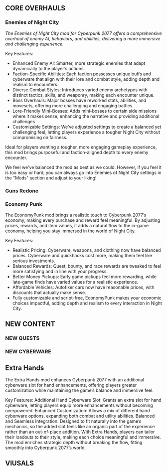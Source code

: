 
## CORE OVERHAULS

### Enemies of Night City
*The Enemies of Night City mod for Cyberpunk 2077 offers a comprehensive overhaul of enemy AI, behaviors, and abilities, delivering a more immersive and challenging experience.*<br>

Key Features: <br>

*	Enhanced Enemy AI: Smarter, more strategic enemies that adapt dynamically to the player’s actions.<br>
*	Faction-Specific Abilities: Each faction possesses unique buffs and cyberware that align with their lore and combat style, adding depth and realism to encounters.<br>
*	Diverse Combat Styles: Introduces varied enemy archetypes with distinct tactics, skills, and weaponry, making each encounter unique.<br>
*	Boss Overhauls: Major bosses have reworked stats, abilities, and movesets, offering more challenging and engaging battles.<br>
*	Lore-Friendly Mini-Bosses: Adds mini-bosses to certain side missions where it makes sense, enhancing the narrative and providing additional challenges<br>
*	Customizable Settings: We’ve adjusted settings to create a balanced yet challenging feel, letting players experience a tougher Night City without compromising on fairness.<br>

Ideal for players wanting a tougher, more engaging gameplay experience, this mod brings purposeful and faction-aligned depth to every enemy encounter.<br>

We feel we've balanced the mod as best as we could. However, if you feel it is too easy or hard, you can always go into Enemies of Night City settings in the "Mods" section and adjust to your liking!

### Guns Redone

### Economy Punk

The EconomyPunk mod brings a realistic touch to Cyberpunk 2077’s economy, making every purchase and reward feel meaningful. By adjusting prices, rewards, and item values, it adds a natural flow to the in-game economy, helping you stay immersed in the world of Night City.

Key Features: <br>

* Realistic Pricing: Cyberware, weapons, and clothing now have balanced prices. Cyberware and quickhacks cost more, making them feel like serious investments.
* Balanced Rewards: Quest, bounty, and race rewards are tweaked to feel more satisfying and in line with your progress.
* Better Money Pickups: Early game pickups feel more rewarding, while late-game finds have varied values for a realistic experience.
* Affordable Vehicles: Autofixer cars now have reasonable prices, with discounts that actually make sense.
* Fully customizable and script-free, EconomyPunk makes your economic choices impactful, adding depth and realism to every interaction in Night City.


## NEW CONTENT

### NEW QUESTS

### NEW CYBERWARE

  ## Extra Hands
      
  The Extra Hands mod enhances Cyberpunk 2077 with an additional cyberware slot for hand enhancements, offering players greater customization while maintaining the game’s balance and immersive feel.

  Key Features:
  Additional Hand Cyberware Slot: Grants an extra slot for hand cyberware, letting players equip more enhancements without becoming overpowered.
  Enhanced Customization: Allows a mix of different hand cyberware options, expanding both combat and utility abilities.
  Balanced and Seamless Integration: Designed to fit naturally into the game’s mechanics, so the added slot feels like an organic part of the experience rather than an out-of-place addition.
  With Extra Hands, players can tailor their loadouts to their style, making each choice meaningful and immersive. The mod enriches strategic depth without breaking the flow, fitting smoothly into Cyberpunk 2077’s   world.



## VIUSALS





